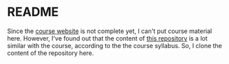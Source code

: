 # README

Since the [course website](https://harvard-iacs.github.io/2020-AC295/) is not complete yet, I can't put course material here. However, I've found out that the content of [this repository](https://github.com/Harvard-IACS/2020-ComputeFest) is a lot similar with the course, according to the the course syllabus. So, I clone the content of the repository here.